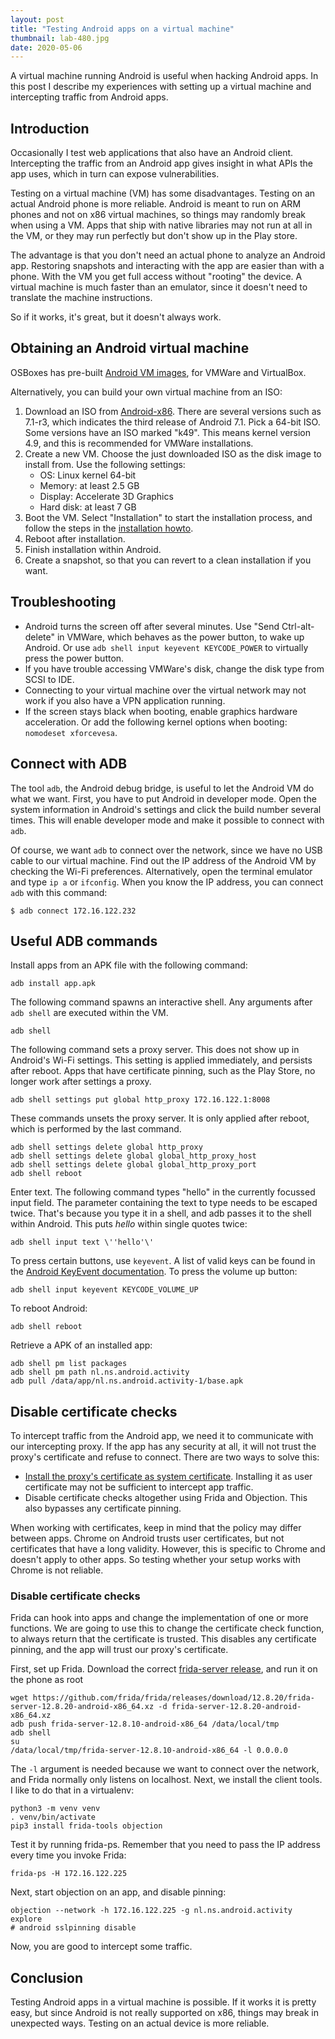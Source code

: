 ```yaml
---
layout: post
title: "Testing Android apps on a virtual machine"
thumbnail: lab-480.jpg
date: 2020-05-06
---
```


A virtual machine running Android is useful when hacking Android apps. In this post I describe my experiences with setting up a virtual machine and intercepting traffic from Android apps.

## Introduction

Occasionally I test web applications that also have an Android client. Intercepting the traffic from an Android app gives insight in what APIs the app uses, which in turn can expose vulnerabilities.

Testing on a virtual machine (VM) has some disadvantages. Testing on an actual Android phone is more reliable. Android is meant to run on ARM phones and not on x86 virtual machines, so things may randomly break when using a VM. Apps that ship with native libraries may not run at all in the VM, or they may run perfectly but don't show up in the Play store.

The advantage is that you don't need an actual phone to analyze an Android app. Restoring snapshots and interacting with the app are easier than with a phone. With the VM you get full access without "rooting" the device. A virtual machine is much faster than an emulator, since it doesn't need to translate the machine instructions.

So if it works, it's great, but it doesn't always work.

## Obtaining an Android virtual machine

OSBoxes has pre-built [Android VM images](https://www.osboxes.org/android-x86/), for VMWare and VirtualBox.

Alternatively, you can build your own virtual machine from an ISO:

1. Download an ISO from [Android-x86](https://www.android-x86.org/). 
    There are several versions such as 7.1-r3, which indicates the third release of Android 7.1.
    Pick a 64-bit ISO. Some versions have an ISO marked "k49". This means kernel version 4.9, and this is recommended for VMWare installations.
2. Create a new VM. Choose the just downloaded ISO as the disk image to install from. Use the following settings:
      *  OS: Linux kernel 64-bit
      *  Memory: at least 2.5 GB
      *  Display: Accelerate 3D Graphics 
      *  Hard disk: at least 7 GB
3. Boot the VM. Select "Installation" to start the installation process, and follow the steps in the [installation howto](https://www.android-x86.org/installhowto.html).
4. Reboot after installation.
5. Finish installation within Android.
6. Create a snapshot, so that you can revert to a clean installation if you want.

## Troubleshooting

* Android turns the screen off after several minutes. Use "Send Ctrl-alt-delete" in VMWare, which behaves as the power button, to wake up Android. Or use `adb shell input keyevent KEYCODE_POWER` to virtually press the power button.
* If you have trouble accessing VMWare's disk, change the disk type from SCSI to IDE.
* Connecting to your virtual machine over the virtual network may not work if you also have a VPN application running.
* If the screen stays black when booting, enable graphics hardware acceleration. Or add the following kernel options when booting: `nomodeset xforcevesa`.

## Connect with ADB

The tool `adb`, the Android debug bridge, is useful to let the Android VM do what we want. First, you have to put Android in developer mode. Open the system information in Android's settings and click the build number several times. This will enable developer mode and make it possible to connect with `adb`.

Of course, we want `adb` to connect over the network, since we have no USB cable to our virtual machine. Find out the IP address of the Android VM by checking the Wi-Fi preferences. Alternatively, open the terminal emulator and type `ip a` or `ifconfig`. When you know the IP address, you can connect `adb` with this command:

    $ adb connect 172.16.122.232

## Useful ADB commands

Install apps from an APK file with the following command:

    adb install app.apk

The following command spawns an interactive shell. Any arguments after `adb shell` are executed within the VM.

    adb shell

The following command sets a proxy server. This does not show up in Android's Wi-Fi settings. This setting is applied immediately, and persists after reboot. Apps that have certificate pinning, such as the Play Store, no longer work after settings a proxy.

    adb shell settings put global http_proxy 172.16.122.1:8008

These commands unsets the proxy server. It is only applied after reboot, which is performed by the last command.

    adb shell settings delete global http_proxy
    adb shell settings delete global global_http_proxy_host
    adb shell settings delete global global_http_proxy_port
    adb shell reboot

Enter text. The following command types "hello" in the currently focussed input field. The parameter containing the text to type needs to be escaped twice. That's because you type it in a shell, and adb passes it to the shell within Android. This puts *hello* within single quotes twice:

    adb shell input text \''hello'\'

To press certain buttons, use `keyevent`. A list of valid keys can be found in the [Android KeyEvent documentation](https://developer.android.com/reference/android/view/KeyEvent). To press the volume up button:

    adb shell input keyevent KEYCODE_VOLUME_UP

To reboot Android:

    adb shell reboot

Retrieve a APK of an installed app:

    adb shell pm list packages
    adb shell pm path nl.ns.android.activity
    adb pull /data/app/nl.ns.android.activity-1/base.apk

## Disable certificate checks

To intercept traffic from the Android app, we need it to communicate with our intercepting proxy. If the app has any security at all, it will not trust the proxy's certificate and refuse to connect. There are two ways to solve this:

* [Install the proxy's certificate as system certificate](https://blog.jeroenhd.nl/article/android-7-nougat-and-certificate-authorities). Installing it as user certificate may not be sufficient to intercept app traffic.
* Disable certificate checks altogether using Frida and Objection. This also bypasses any certificate pinning.

When working with certificates, keep in mind that the policy may differ between apps. Chrome on Android trusts user certificates, but not certificates that have a long validity. However, this is specific to Chrome and doesn't apply to other apps. So testing whether your setup works with Chrome is not reliable.

### Disable certificate checks

Frida can hook into apps and change the implementation of one or more functions. We are going to use this to change the certificate check function, to always return that the certificate is trusted. This disables any certificate pinning, and the app will trust our proxy's certificate.

First, set up Frida. Download the correct [frida-server release](https://github.com/frida/frida/releases), and run it on the phone as root

    wget https://github.com/frida/frida/releases/download/12.8.20/frida-server-12.8.20-android-x86_64.xz -d frida-server-12.8.20-android-x86_64.xz
    adb push frida-server-12.8.10-android-x86_64 /data/local/tmp
    adb shell
    su
    /data/local/tmp/frida-server-12.8.10-android-x86_64 -l 0.0.0.0

The `-l` argument is needed because we want to connect over the network, and Frida normally only listens on localhost. Next, we install the client tools. I like to do that in a virtualenv:

    python3 -m venv venv
    . venv/bin/activate
    pip3 install frida-tools objection

Test it by running frida-ps. Remember that you need to pass the IP address every time you invoke Frida:

    frida-ps -H 172.16.122.225

Next, start objection on an app, and disable pinning:

    objection --network -h 172.16.122.225 -g nl.ns.android.activity explore
    # android sslpinning disable

Now, you are good to intercept some traffic.

## Conclusion

Testing Android apps in a virtual machine is possible. If it works it is pretty easy, but since Android is not really supported on x86, things may break in unexpected ways. Testing on an actual device is more reliable.

